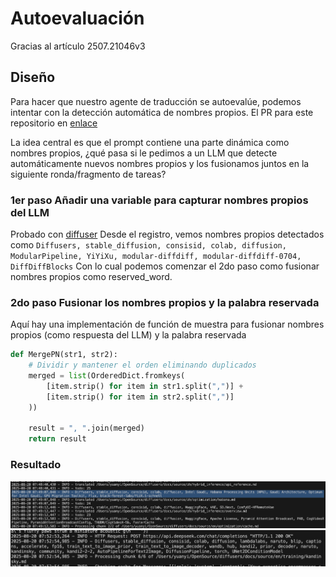 # Autoevaluación

Gracias al artículo 2507.21046v3

## Diseño

Para hacer que nuestro agente de traducción se autoevalúe, podemos intentar con la detección automática de nombres propios.
El PR para este repositorio en [enlace](https://github.com/SamYuan1990/i18n-agent-action/pull/53)

La idea central es que el prompt contiene una parte dinámica como nombres propios, ¿qué pasa si le pedimos a un LLM que detecte automáticamente nuevos nombres propios y los fusionamos juntos en la siguiente ronda/fragmento de tareas?

### 1er paso Añadir una variable para capturar nombres propios del LLM

Probado con [diffuser](https://github.com/huggingface/diffusers/pull/12179)
Desde el registro, vemos nombres propios detectados como
`Diffusers, stable_diffusion, consisid, colab, diffusion, ModularPipeline, YiYiXu, modular-diffdiff, modular-diffdiff-0704, DiffDiffBlocks`
Con lo cual podemos comenzar el 2do paso como fusionar nombres propios como reserved_word.

### 2do paso Fusionar los nombres propios y la palabra reservada

Aquí hay una implementación de función de muestra para fusionar nombres propios (como respuesta del LLM) y la palabra reservada
```python
def MergePN(str1, str2):
    # Dividir y mantener el orden eliminando duplicados
    merged = list(OrderedDict.fromkeys(
        [item.strip() for item in str1.split(",")] + 
        [item.strip() for item in str2.split(",")]
    ))

    result = ", ".join(merged)
    return result
```

### Resultado
![](./img/selfevaluate.png)
![](./img/selfevaluate2.png)